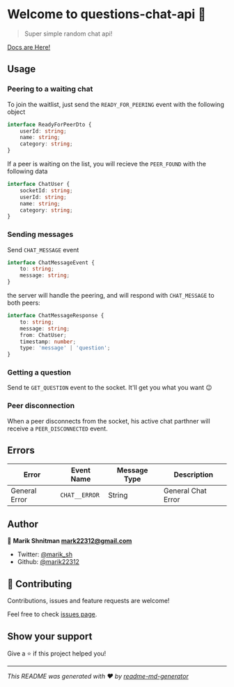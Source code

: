 # Welcome to questions-chat-api 👋
> Super simple random chat api!

[Docs are Here!](docs/)

## Usage
 
### Peering to a waiting chat
To join the waitlist, just send the `READY_FOR_PEERING` event with the following object
```typescript
interface ReadyForPeerDto {
	userId: string;
	name: string;
	category: string;
}
```
If a peer is waiting on the list, you will recieve the `PEER_FOUND` with the following data
```typescript
interface ChatUser {
	socketId: string;
	userId: string;
	name: string;
	category: string;
}
```

### Sending messages
Send `CHAT_MESSAGE` event
```typescript
interface ChatMessageEvent {
	to: string;
	message: string;
}
```

the server will handle the peering, and will respond with `CHAT_MESSAGE` to both peers:
```typescript
interface ChatMessageResponse {
	to: string;
	message: string;
	from: ChatUser;
	timestamp: number;
	type: 'message' | 'question';
}

```
### Getting a question
Send te `GET_QUESTION` event to the socket. It'll get you what you want 😉

### Peer disconnection
When a peer disconnects from the socket, his active chat parthner will receive a `PEER_DISCONNECTED` event.

## Errors

| Error         | Event Name  | Message Type | Description        |
|---------------|-------------|--------------|--------------------|
| General Error | `CHAT__ERROR` | String       | General Chat Error |
## Author

👤 **Marik Shnitman <mark22312@gmail.com>**

* Twitter: [@marik_sh](https://twitter.com/marik_sh)
* Github: [@marik22312](https://github.com/marik22312)

## 🤝 Contributing

Contributions, issues and feature requests are welcome!

Feel free to check [issues page](https://github.com/marik22312/question-something-api/issues).

## Show your support

Give a ⭐️ if this project helped you!



***
_This README was generated with ❤️ by [readme-md-generator](https://github.com/kefranabg/readme-md-generator)_